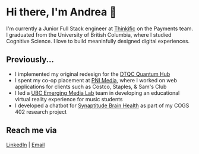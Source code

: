 # Hi there, I'm Andrea 👋
I'm currently a Junior Full Stack engineer at [Thinkific](https://www.thinkific.com/) on the Payments team. I graduated from the University of British Columbia, where I studied Cognitive Science. I love to build meaninfully designed digital experiences.
## Previously...
- I implemented my original redesign for the [DTQC Quantum Hub](https://github.com/dtquantumc/quantum-hub)
- I spent my co-op placement at [PNI Media](https://www.pnimedia.com/), where I worked on web applications for clients such as Costco, Staples, & Sam's Club
- I led a [UBC Emerging Media Lab](https://github.com/ubcemergingmedialab) team in developing an educational virtual reality experience for music students
- I developed a chatbot for [Synaptitude Brain Health](https://synaptitudebrainhealth.com/) as part of my COGS 402 research project
## Reach me via
[LinkedIn](https://www.linkedin.com/in/andreamtang/) | [Email](mailto:andreamtang@gmail.com)

<!--
**andreamtang/andreamtang** is a ✨ _special_ ✨ repository because its `README.md` (this file) appears on your GitHub profile.

Here are some ideas to get you started:

- 🔭 I’m currently working on ...
- 🌱 I’m currently learning ...
- 👯 I’m looking to collaborate on ...
- 🤔 I’m looking for help with ...
- 💬 Ask me about ...
- 📫 How to reach me: ...
- 😄 Pronouns: ...
- ⚡ Fun fact: ...
-->
